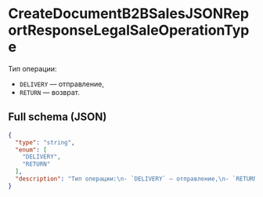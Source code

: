# CreateDocumentB2BSalesJSONReportResponseLegalSaleOperationType

Тип операции:
- `DELIVERY` — отправление,
- `RETURN` — возврат.


## Full schema (JSON)
```json
{
  "type": "string",
  "enum": [
    "DELIVERY",
    "RETURN"
  ],
  "description": "Тип операции:\n- `DELIVERY` — отправление,\n- `RETURN` — возврат.\n"
}
```
